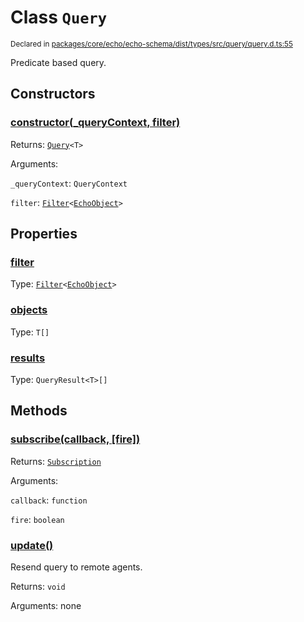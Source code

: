 # Class `Query`
<sub>Declared in [packages/core/echo/echo-schema/dist/types/src/query/query.d.ts:55]()</sub>


Predicate based query.

## Constructors
### [constructor(_queryContext, filter)]()




Returns: <code>[Query](/api/@dxos/client/classes/Query)&lt;T&gt;</code>

Arguments: 

`_queryContext`: <code>QueryContext</code>

`filter`: <code>[Filter](/api/@dxos/client/classes/Filter)&lt;[EchoObject](/api/@dxos/client/interfaces/EchoObject)&gt;</code>



## Properties
### [filter]()
Type: <code>[Filter](/api/@dxos/client/classes/Filter)&lt;[EchoObject](/api/@dxos/client/interfaces/EchoObject)&gt;</code>



### [objects]()
Type: <code>T[]</code>



### [results]()
Type: <code>QueryResult&lt;T&gt;[]</code>




## Methods
### [subscribe(callback, \[fire\])]()




Returns: <code>[Subscription](/api/@dxos/client/types/Subscription)</code>

Arguments: 

`callback`: <code>function</code>

`fire`: <code>boolean</code>


### [update()]()


Resend query to remote agents.

Returns: <code>void</code>

Arguments: none




